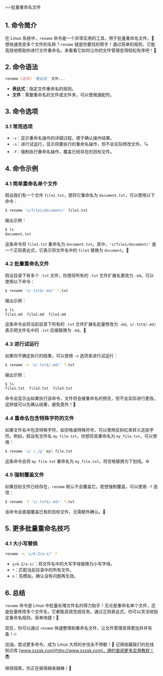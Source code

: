 ⭐⭐批量重命名文件

## 1. 命令简介

在 Linux 系统中，`rename` 命令是一个非常实用的工具，用于批量重命名文件。🌟 想快速改变多个文件的名称？`rename` 就是你要找的帮手！通过简单的规则，它能高效地帮助你进行文件重命名。来看看它如何让你的文件管理变得轻松有序吧！📂

## 2. 命令语法

```bash
rename [选项] '表达式' 文件...
```

- **表达式**：指定文件重命名的规则。
- **文件**：需要重命名的文件或文件夹，可以使用通配符。

## 3. 命令选项

### 3.1 **常用选项**

- `-v`：显示重命名操作的详细过程，便于确认操作结果。
- `-n`：进行试运行，显示将要执行的重命名操作，但不会实际修改文件。🔍
- `-f`：强制执行重命名操作，覆盖已经存在的目标文件。

## 4. 命令示例

### 4.1 **简单重命名单个文件**

假设我们有一个文件 `file1.txt`，想将它重命名为 `document.txt`，可以使用以下命令：

```bash
$ rename 's/file1/document/' file1.txt
```

输出示例：

```bash
$ ls
document.txt
```

这条命令将 `file1.txt` 重命名为 `document.txt`。其中，`'s/file1/document/'` 是一个正则表达式，它表示将文件名中的 `file1` 替换为 `document`。📝

### 4.2 **批量重命名文件**

假设目录下有多个 `.txt` 文件，你想将所有的 `.txt` 文件扩展名更改为 `.md`。可以使用以下命令：

```bash
$ rename 's/.txt$/.md/' *.txt
```

输出示例：

```bash
$ ls
file1.md  file2.md  file3.md
```

这条命令会将当前目录下所有的 `.txt` 文件扩展名批量修改为 `.md`。`s/.txt$/.md/` 表示把文件名中的 `.txt` 后缀替换为 `.md`。📄

### 4.3 **进行试运行**

如果你不确定执行的结果，可以使用 `-n` 选项来进行试运行：

```bash
$ rename -n 's/.txt$/.md/' *.txt
```

输出示例：

```bash
$ ls
file1.txt  file2.txt  file3.txt
```

命令会显示出如果执行该命令，文件将会被重命名的预览，但不会实际进行更改。这样就可以先确认结果，避免意外！🛑

### 4.4 **重命名包含特殊字符的文件**

如果文件名中包含特殊字符，如空格或特殊符号，可以使用反斜杠来转义这些字符。例如，假设有文件名 `my file.txt`，你想将其重命名为 `my_file.txt`，可以使用：

```bash
$ rename 's/ /_/g' my\ file.txt
```

这条命令会将 `my file.txt` 重命名为 `my_file.txt`，将空格替换为下划线。⚙️

### 4.5 **强制覆盖文件**

如果目标文件已经存在，`rename` 默认不会覆盖它。若想强制覆盖，可以使用 `-f` 选项：

```bash
$ rename -f 's/.txt$/.md/' *.txt
```

该命令会直接覆盖已有的目标文件，无需额外确认。🚨

## 5. 更多批量重命名技巧

### 4.1 大小写替换

```bash
rename -n 'y/A-Z/a-z/' *
```
- `y/A-Z/a-z/`：将文件名中的大写字母替换为小写字母。
- `*`：匹配当前目录中的所有文件。
- `n`：先模拟。确认没有问题再生效。

## 6. 总结

`rename` 命令是 Linux 中批量处理文件名的得力助手！无论是重命名单个文件，还是批量修改多个文件名，它都能高效完成任务。通过正则表达式，你可以灵活地指定重命名规则，简单快捷！🌈

现在，你可以通过 `rename` 快速整理和重命名文件，让文件管理变得更加井井有条！🔥

加油，尝试更多命令，成为 Linux 大师的步伐永不停歇！🚀 记得收藏我们的在线知识库 [www.zxzsk.com](http://www.zxzsk.com)，随时查阅更多实用教程！📚

继续探索，你正在做得越来越棒！🌟

